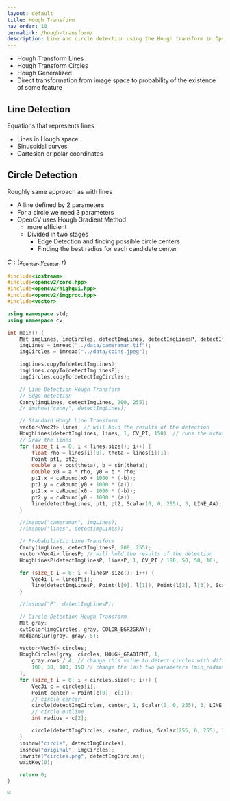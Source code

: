 ```yaml
---
layout: default
title: Hough Transform
nav_order: 10
permalink: /hough-transform/
description: Line and circle detection using the Hough transform in OpenCV.
---
```


- Hough Transform Lines
- Hough Transform Circles
- Hough Generalized
- Direct transformation from image space to probability of the existence of some feature

## Line Detection

Equations that represents lines

- Lines in Hough space
- Sinusoidal curves
- Cartesian or polar coordinates

## Circle Detection

Roughly same approach as with lines

- A line defined by 2 parameters
- For a circle we need 3 parameters
- OpenCV uses Hough Gradient Method
  - more efficient
  - Divided in two stages
    - Edge Detection and finding possible circle centers
    - Finding the best radius for each candidate center

 $C: (x_{\text{center}}, y_{\text{center}}, r)$ 

```cpp
#include<iostream>
#include<opencv2/core.hpp>
#include<opencv2/highgui.hpp>
#include<opencv2/imgproc.hpp>
#include<vector>

using namespace std;
using namespace cv;

int main() {
	Mat imgLines, imgCircles, detectImgLines, detectImgLinesP, detectImgCircles;
	imgLines = imread("../data/cameraman.tif");
	imgCircles = imread("../data/coins.jpeg");

	imgLines.copyTo(detectImgLines);
	imgLines.copyTo(detectImgLinesP);
	imgCircles.copyTo(detectImgCircles);

	// Line Detection Hough Transform
	// Edge detection
	Canny(imgLines, detectImgLines, 200, 255);
	// imshow("canny", detectImgLines);

	// Standard Hough Line Transform
	vector<Vec2f> lines; // will hold the results of the detection
	HoughLines(detectImgLines, lines, 1, CV_PI, 150); // runs the actual detection
	// Draw the lines
	for (size_t i = 0; i < lines.size(); i++) {
		float rho = lines[i][0], theta = lines[i][1];
		Point pt1, pt2;
		double a = cos(theta), b = sin(theta);
		double x0 = a * rho, y0 = b * rho;
		pt1.x = cvRound(x0 + 1000 * (-b));
		pt1.y = cvRound(y0 + 1000 * (a));
		pt2.x = cvRound(x0 - 1000 * (-b));
		pt2.y = cvRound(y0 - 1000 * (a));
		line(detectImgLines, pt1, pt2, Scalar(0, 0, 255), 3, LINE_AA);
	}

	//imshow("cameraman", imgLines);
	//imshow("lines", detectImgLines);

	// Probabilistic Line Transform
	Canny(imgLines, detectImgLinesP, 200, 255);
	vector<Vec4i> linesP; // will hold the results of the detection
	HoughLinesP(detectImgLinesP, linesP, 1, CV_PI / 180, 50, 50, 10);

	for (size_t i = 0; i < linesP.size(); i++) {
		Vec4i l = linesP[i];
		line(detectImgLinesP, Point(l[0], l[1]), Point(l[2], l[3]), Scalar(0, 0, 255), 1, LINE_AA);
	}

	//imshow("P", detectImgLinesP);

	// Circle Detection Hough Transform 
	Mat gray;
	cvtColor(imgCircles, gray, COLOR_BGR2GRAY);
	medianBlur(gray, gray, 5);

	vector<Vec3f> circles;
	HoughCircles(gray, circles, HOUGH_GRADIENT, 1,
		gray.rows / 4, // change this value to detect circles with different distances to each other
		100, 30, 100, 150 // change the last two parameters (min_radius & max_radius) to detect larger circles
	);
	for (size_t i = 0; i < circles.size(); i++) {
		Vec3i c = circles[i];
		Point center = Point(c[0], c[1]);
		// circle center
		circle(detectImgCircles, center, 1, Scalar(0, 0, 255), 3, LINE_AA);
		// circle outline
		int radius = c[2];

		circle(detectImgCircles, center, radius, Scalar(255, 0, 255), 3, LINE_AA);
	}
	imshow("circle", detectImgCircles);
	imshow("original", imgCircles);
	imwrite("circles.png", detectImgCircles);
	waitKey(0);

	return 0;
}
```

<img src="{{ '/pic/circles.png' | relative_url }}" style="zoom:50%;" />
